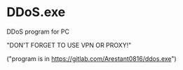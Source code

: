 # DDoS.exe
DDoS program for PC

"DON'T FORGET TO USE VPN OR PROXY!"

("program is in https://gitlab.com/Arestant0816/ddos.exe")
